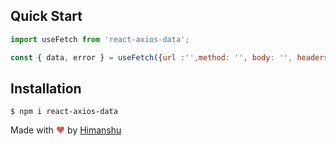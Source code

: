 
## Quick Start

```js
import useFetch from 'react-axios-data';

const { data, error } = useFetch({url :'',method: '', body: '', headers: '', params: ''});

```

## Installation

```console
$ npm i react-axios-data
```

Made with <span style="color: #e25555;">&hearts;</span> by [Himanshu](https://github.com/hklohani)
